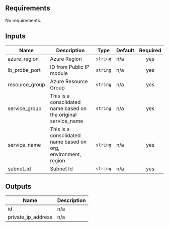 ## Requirements

No requirements.

## Inputs

| Name | Description | Type | Default | Required |
|------|-------------|------|---------|:--------:|
| azure\_region | Azure Region | `string` | n/a | yes |
| lb\_probe\_port | ID from Public IP module | `string` | n/a | yes |
| resource\_group | Azure Resource Group | `string` | n/a | yes |
| service\_group | This is a consolidated name based on the original service\_name | `string` | n/a | yes |
| service\_name | This is a consolidated name based on org, environment, region | `string` | n/a | yes |
| subnet\_id | Subnet Id | `string` | n/a | yes |

## Outputs

| Name | Description |
|------|-------------|
| id | n/a |
| private\_ip\_address | n/a |

